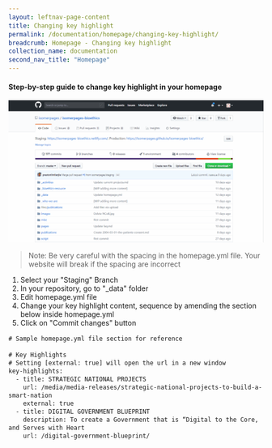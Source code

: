 ```yaml
---
layout: leftnav-page-content
title: Changing key highlight
permalink: /documentation/homepage/changing-key-highlight/
breadcrumb: Homepage - Changing key highlight
collection_name: documentation
second_nav_title: "Homepage"
---
```

#### **Step-by-step guide to change key highlight in your homepage**
![Changing favicon of your homepage](/images/resources/changing-content-of-your-homepage.gif)
> Note: Be very careful with the spacing in the homepage.yml file. Your website will break if the spacing are incorrect

1. Select your "Staging" Branch
2. In your repository, go to "_data" folder
3. Edit homepage.yml file
4. Change your key highlight content, sequence by amending the section below inside homepage.yml
5. Click on "Commit changes" button

```
# Sample homepage.yml file section for reference

# Key Highlights
# Setting [external: true] will open the url in a new window
key-highlights:
  - title: STRATEGIC NATIONAL PROJECTS
    url: /media/media-releases/strategic-national-projects-to-build-a-smart-nation
    external: true
  - title: DIGITAL GOVERNMENT BLUEPRINT
    description: To create a Government that is “Digital to the Core, and Serves with Heart
    url: /digital-government-blueprint/

```
